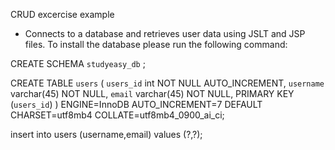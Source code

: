 CRUD excercise example
- Connects to a database and retrieves user data using JSLT and JSP files.
To install the database please run the following command:

CREATE SCHEMA `studyeasy_db` ;

CREATE TABLE `users` (
  `users_id` int NOT NULL AUTO_INCREMENT,
  `username` varchar(45) NOT NULL,
  `email` varchar(45) NOT NULL,
  PRIMARY KEY (`users_id`)
) ENGINE=InnoDB AUTO_INCREMENT=7 DEFAULT CHARSET=utf8mb4 COLLATE=utf8mb4_0900_ai_ci;

insert into users (username,email) values (?,?);


